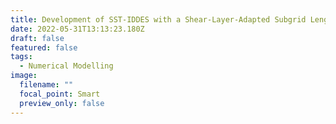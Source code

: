 ```yaml
---
title: Development of SST-IDDES with a Shear-Layer-Adapted Subgrid Length Scale
date: 2022-05-31T13:13:23.180Z
draft: false
featured: false
tags:
  - Numerical Modelling
image:
  filename: ""
  focal_point: Smart
  preview_only: false
---
```

